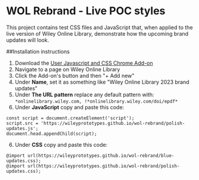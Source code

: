 # WOL Rebrand - Live POC styles
This project contains test CSS files and JavaScript that, when applied to the live version of Wiley Online Library, demonstrate how the upcoming brand updates will look.

##Installation instructions
1. Download the [User Javascript and CSS Chrome Add-on](https://chrome.google.com/webstore/detail/user-javascript-and-css/nbhcbdghjpllgmfilhnhkllmkecfmpld?hl=en)
2. Navigate to a page on Wiley Online Library
3. Click the Add-on's button and then "+ Add new"
4. Under **Name**, set it as something like "Wiley Online Library 2023 brand updates"
5. Under **The URL pattern** replace any default pattern with: `*onlinelibrary.wiley.com, !*onlinelibrary.wiley.com/doi/epdf*`
6. Under **JavaScript** copy and paste this code:
```
const script = document.createElement('script');
script.src = 'https://wileyprototypes.github.io/wol-rebrand/polish-updates.js';
document.head.appendChild(script);
```
6. Under **CSS** copy and paste this code:
```
@import url(https://wileyprototypes.github.io/wol-rebrand/blue-updates.css);
@import url(https://wileyprototypes.github.io/wol-rebrand/polish-updates.css);
```

